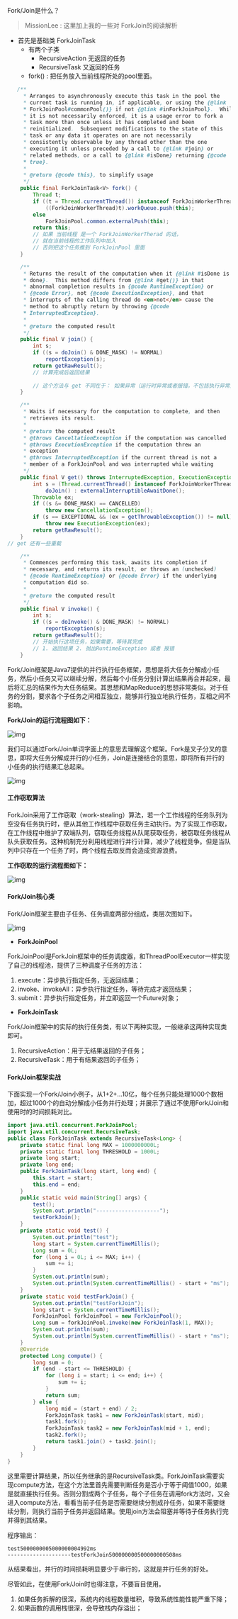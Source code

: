 Fork/Join是什么？

> MissionLee : 这里加上我的一些对 ForkJoin的阅读解析

- 首先是基础类 ForkJoinTask
  - 有两个子类
    - RecursiveAction 无返回的任务
    - RecursiveTask 又返回的任务
  - fork() : 把任务放入当前线程所处的pool里面。

```java
   /**
     * Arranges to asynchronously execute this task in the pool the
     * current task is running in, if applicable, or using the {@link
     * ForkJoinPool#commonPool()} if not {@link #inForkJoinPool}.  While
     * it is not necessarily enforced, it is a usage error to fork a
     * task more than once unless it has completed and been
     * reinitialized.  Subsequent modifications to the state of this
     * task or any data it operates on are not necessarily
     * consistently observable by any thread other than the one
     * executing it unless preceded by a call to {@link #join} or
     * related methods, or a call to {@link #isDone} returning {@code
     * true}.
     * 
     * @return {@code this}, to simplify usage
     */
    public final ForkJoinTask<V> fork() {
        Thread t;
        if ((t = Thread.currentThread()) instanceof ForkJoinWorkerThread)
            ((ForkJoinWorkerThread)t).workQueue.push(this);
        else
            ForkJoinPool.common.externalPush(this);
        return this;
        // 如果 当前线程 是一个 ForkJoinWorkerTherad 的话，
        // 就在当前线程的工作队列中加入 
        // 否则把这个任务推到 ForkJoinPool 里面
    }

    /**
     * Returns the result of the computation when it {@link #isDone is
     * done}.  This method differs from {@link #get()} in that
     * abnormal completion results in {@code RuntimeException} or
     * {@code Error}, not {@code ExecutionException}, and that
     * interrupts of the calling thread do <em>not</em> cause the
     * method to abruptly return by throwing {@code
     * InterruptedException}.
     *
     * @return the computed result
     */
    public final V join() {
        int s;
        if ((s = doJoin() & DONE_MASK) != NORMAL)
            reportException(s);
        return getRawResult();
        // 计算完成后返回结果
        
        // 这个方法与 get 不同在于： 如果异常（运行时异常或者报错，不包括执行异常），这些中断不会造成方法抛出异常
    }

    /**
     * Waits if necessary for the computation to complete, and then
     * retrieves its result.
     *
     * @return the computed result
     * @throws CancellationException if the computation was cancelled
     * @throws ExecutionException if the computation threw an
     * exception
     * @throws InterruptedException if the current thread is not a
     * member of a ForkJoinPool and was interrupted while waiting
     */
    public final V get() throws InterruptedException, ExecutionException {
        int s = (Thread.currentThread() instanceof ForkJoinWorkerThread) ?
            doJoin() : externalInterruptibleAwaitDone();
        Throwable ex;
        if ((s &= DONE_MASK) == CANCELLED)
            throw new CancellationException();
        if (s == EXCEPTIONAL && (ex = getThrowableException()) != null)
            throw new ExecutionException(ex);
        return getRawResult();
    }
// get 还有一些重载

    /**
     * Commences performing this task, awaits its completion if
     * necessary, and returns its result, or throws an (unchecked)
     * {@code RuntimeException} or {@code Error} if the underlying
     * computation did so.
     *
     * @return the computed result
     */
    public final V invoke() {
        int s;
        if ((s = doInvoke() & DONE_MASK) != NORMAL)
            reportException(s);
        return getRawResult();
        // 开始执行这项任务，如果需要，等待其完成
        // 1. 返回结果 2. 抛出RuntimeException 或者 报错
    }

```







Fork/Join框架是Java7提供的并行执行任务框架，思想是将大任务分解成小任务，然后小任务又可以继续分解，然后每个小任务分别计算出结果再合并起来，最后将汇总的结果作为大任务结果。其思想和MapReduce的思想非常类似。对于任务的分割，要求各个子任务之间相互独立，能够并行独立地执行任务，互相之间不影响。

**Fork/Join的运行流程图如下：**

![img](./res/1.webp)

我们可以通过Fork/Join单词字面上的意思去理解这个框架。Fork是叉子分叉的意思，即将大任务分解成并行的小任务，Join是连接结合的意思，即将所有并行的小任务的执行结果汇总起来。

![img](./res/2.webp)

#### 工作窃取算法

ForkJoin采用了工作窃取（work-stealing）算法，若一个工作线程的任务队列为空没有任务执行时，便从其他工作线程中获取任务主动执行。为了实现工作窃取，在工作线程中维护了双端队列，窃取任务线程从队尾获取任务，被窃取任务线程从队头获取任务。这种机制充分利用线程进行并行计算，减少了线程竞争。但是当队列中只存在一个任务了时，两个线程去取反而会造成资源浪费。

**工作窃取的运行流程图如下：**

![img](./res/3.webp)

#### Fork/Join核心类

Fork/Join框架主要由子任务、任务调度两部分组成，类层次图如下。

![img](./res/4.webp)

- **ForkJoinPool**

ForkJoinPool是ForkJoin框架中的任务调度器，和ThreadPoolExecutor一样实现了自己的线程池，提供了三种调度子任务的方法：

1. execute：异步执行指定任务，无返回结果；
2. invoke、invokeAll：异步执行指定任务，等待完成才返回结果；
3. submit：异步执行指定任务，并立即返回一个Future对象；

- **ForkJoinTask**

Fork/Join框架中的实际的执行任务类，有以下两种实现，一般继承这两种实现类即可。

1. RecursiveAction：用于无结果返回的子任务；
2. RecursiveTask：用于有结果返回的子任务；

#### Fork/Join框架实战



下面实现一个Fork/Join小例子，从1+2+...10亿，每个任务只能处理1000个数相加，超过1000个的自动分解成小任务并行处理；并展示了通过不使用Fork/Join和使用时的时间损耗对比。

```java
import java.util.concurrent.ForkJoinPool;
import java.util.concurrent.RecursiveTask;
public class ForkJoinTask extends RecursiveTask<Long> {    
    private static final long MAX = 1000000000L;    
    private static final long THRESHOLD = 1000L;    
    private long start;    
    private long end;    
    public ForkJoinTask(long start, long end) {        
        this.start = start;        
        this.end = end;    
    }    
    public static void main(String[] args) {        
        test();        
        System.out.println("--------------------");        
        testForkJoin();    
    }    
    private static void test() {        
        System.out.println("test");        
        long start = System.currentTimeMillis();        
        Long sum = 0L;        
        for (long i = 0L; i <= MAX; i++) {            
            sum += i;        
        }        
        System.out.println(sum);        
        System.out.println(System.currentTimeMillis() - start + "ms");    
    }    
    private static void testForkJoin() {        
        System.out.println("testForkJoin");        
        long start = System.currentTimeMillis();        
        ForkJoinPool forkJoinPool = new ForkJoinPool();        
        Long sum = forkJoinPool.invoke(new ForkJoinTask(1, MAX));        
        System.out.println(sum);        
        System.out.println(System.currentTimeMillis() - start + "ms");    
    }    
    @Override    
    protected Long compute() {        
        long sum = 0;        
        if (end - start <= THRESHOLD) {            
            for (long i = start; i <= end; i++) {                
                sum += i;            
            }            
            return sum;        
        } else {            
            long mid = (start + end) / 2;            
            ForkJoinTask task1 = new ForkJoinTask(start, mid);            
            task1.fork();            
            ForkJoinTask task2 = new ForkJoinTask(mid + 1, end);            
            task2.fork();            
            return task1.join() + task2.join();        
        }    
    }
}
```

这里需要计算结果，所以任务继承的是RecursiveTask类。ForkJoinTask需要实现compute方法，在这个方法里首先需要判断任务是否小于等于阈值1000，如果是就直接执行任务。否则分割成两个子任务，每个子任务在调用fork方法时，又会进入compute方法，看看当前子任务是否需要继续分割成孙任务，如果不需要继续分割，则执行当前子任务并返回结果。使用join方法会阻塞并等待子任务执行完并得到其结果。

程序输出：

```
test5000000005000000004992ms
--------------------testForkJoin500000000500000000508ms
```

从结果看出，并行的时间损耗明显要少于串行的，这就是并行任务的好处。

尽管如此，在使用Fork/Join时也得注意，不要盲目使用。

1. 如果任务拆解的很深，系统内的线程数量堆积，导致系统性能性能严重下降；
2. 如果函数的调用栈很深，会导致栈内存溢出；